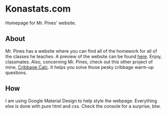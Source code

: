 # Konastats.com
Homepage for Mr. Pines' website.

## About
Mr. Pines has a website where you can find all of the homework for all of the classes he teaches.
A preview of the website can be found [here](https://htmlpreview.github.io/?https://github.com/EthanThatOneKid/konastats/blob/master/index.html). Enjoy, classmates.
Also, concerning Mr. Pines, check out this other project of mine, [Cribbage Calc](https://htmlpreview.github.io/?https://github.com/EthanThatOneKid/math/blob/master/cribbage/demo/index.html). It helps you solve those pesky cribbage warm-up questions.

## How
I am using Google Material Design to help style the webpage. Everything else is done with pure html and css. Check the console for a surprise, btw.
